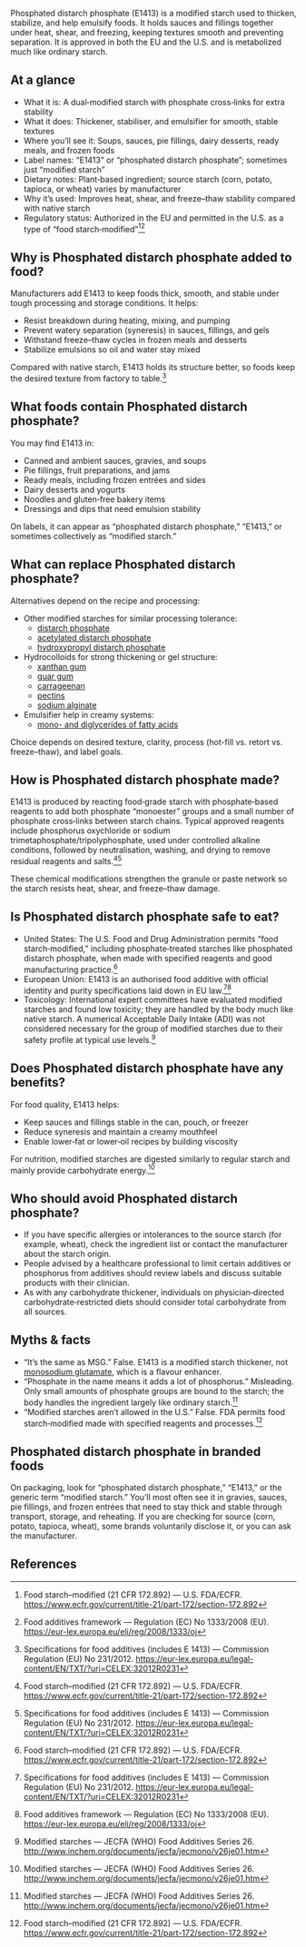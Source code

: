 Phosphated distarch phosphate (E1413) is a modified starch used to thicken, stabilize, and help emulsify foods. It holds sauces and fillings together under heat, shear, and freezing, keeping textures smooth and preventing separation. It is approved in both the EU and the U.S. and is metabolized much like ordinary starch.

<!--more-->

## At a glance
- What it is: A dual‑modified starch with phosphate cross‑links for extra stability
- What it does: Thickener, stabiliser, and emulsifier for smooth, stable textures
- Where you’ll see it: Soups, sauces, pie fillings, dairy desserts, ready meals, and frozen foods
- Label names: “E1413” or “phosphated distarch phosphate”; sometimes just “modified starch”
- Dietary notes: Plant‑based ingredient; source starch (corn, potato, tapioca, or wheat) varies by manufacturer
- Why it’s used: Improves heat, shear, and freeze–thaw stability compared with native starch
- Regulatory status: Authorized in the EU and permitted in the U.S. as a type of “food starch‑modified”[^1][^4]

## Why is Phosphated distarch phosphate added to food?
Manufacturers add E1413 to keep foods thick, smooth, and stable under tough processing and storage conditions. It helps:
- Resist breakdown during heating, mixing, and pumping
- Prevent watery separation (syneresis) in sauces, fillings, and gels
- Withstand freeze–thaw cycles in frozen meals and desserts
- Stabilize emulsions so oil and water stay mixed

Compared with native starch, E1413 holds its structure better, so foods keep the desired texture from factory to table.[^2]

## What foods contain Phosphated distarch phosphate?
You may find E1413 in:
- Canned and ambient sauces, gravies, and soups
- Pie fillings, fruit preparations, and jams
- Ready meals, including frozen entrées and sides
- Dairy desserts and yogurts
- Noodles and gluten‑free bakery items
- Dressings and dips that need emulsion stability

On labels, it can appear as “phosphated distarch phosphate,” “E1413,” or sometimes collectively as “modified starch.”

## What can replace Phosphated distarch phosphate?
Alternatives depend on the recipe and processing:
- Other modified starches for similar processing tolerance:
  - [distarch phosphate](/e1412-distarch-phosphate)
  - [acetylated distarch phosphate](/e1414-distarch-phosphate)
  - [hydroxypropyl distarch phosphate](/e1442-hydroxypropyl-distarch-phosphate)
- Hydrocolloids for strong thickening or gel structure:
  - [xanthan gum](/e415-xanthan-gum)
  - [guar gum](/e412-guar-gum)
  - [carrageenan](/e407-carrageenan)
  - [pectins](/e440-pectins)
  - [sodium alginate](/e401-sodium-alginate)
- Emulsifier help in creamy systems:
  - [mono- and diglycerides of fatty acids](/e471-mono-and-diglycerides-of-fatty-acids)

Choice depends on desired texture, clarity, process (hot-fill vs. retort vs. freeze–thaw), and label goals.

## How is Phosphated distarch phosphate made?
E1413 is produced by reacting food‑grade starch with phosphate‑based reagents to add both phosphate “monoester” groups and a small number of phosphate cross‑links between starch chains. Typical approved reagents include phosphorus oxychloride or sodium trimetaphosphate/tripolyphosphate, used under controlled alkaline conditions, followed by neutralisation, washing, and drying to remove residual reagents and salts.[^1][^2]

These chemical modifications strengthen the granule or paste network so the starch resists heat, shear, and freeze–thaw damage.

## Is Phosphated distarch phosphate safe to eat?
- United States: The U.S. Food and Drug Administration permits “food starch‑modified,” including phosphate‑treated starches like phosphated distarch phosphate, when made with specified reagents and good manufacturing practice.[^1]
- European Union: E1413 is an authorised food additive with official identity and purity specifications laid down in EU law.[^2][^4]
- Toxicology: International expert committees have evaluated modified starches and found low toxicity; they are handled by the body much like native starch. A numerical Acceptable Daily Intake (ADI) was not considered necessary for the group of modified starches due to their safety profile at typical use levels.[^3]

## Does Phosphated distarch phosphate have any benefits?
For food quality, E1413 helps:
- Keep sauces and fillings stable in the can, pouch, or freezer
- Reduce syneresis and maintain a creamy mouthfeel
- Enable lower‑fat or lower‑oil recipes by building viscosity

For nutrition, modified starches are digested similarly to regular starch and mainly provide carbohydrate energy.[^3]

## Who should avoid Phosphated distarch phosphate?
- If you have specific allergies or intolerances to the source starch (for example, wheat), check the ingredient list or contact the manufacturer about the starch origin.
- People advised by a healthcare professional to limit certain additives or phosphorus from additives should review labels and discuss suitable products with their clinician.
- As with any carbohydrate thickener, individuals on physician‑directed carbohydrate‑restricted diets should consider total carbohydrate from all sources.

## Myths & facts
- “It’s the same as MSG.” False. E1413 is a modified starch thickener, not [monosodium glutamate](/e621-monosodium-glutamate), which is a flavour enhancer.
- “Phosphate in the name means it adds a lot of phosphorus.” Misleading. Only small amounts of phosphate groups are bound to the starch; the body handles the ingredient largely like ordinary starch.[^3]
- “Modified starches aren’t allowed in the U.S.” False. FDA permits food starch‑modified made with specified reagents and processes.[^1]

## Phosphated distarch phosphate in branded foods
On packaging, look for “phosphated distarch phosphate,” “E1413,” or the generic term “modified starch.” You’ll most often see it in gravies, sauces, pie fillings, and frozen entrées that need to stay thick and stable through transport, storage, and reheating. If you are checking for source (corn, potato, tapioca, wheat), some brands voluntarily disclose it, or you can ask the manufacturer.

## References
[^1]: Food starch–modified (21 CFR 172.892) — U.S. FDA/ECFR. https://www.ecfr.gov/current/title-21/part-172/section-172.892
[^2]: Specifications for food additives (includes E 1413) — Commission Regulation (EU) No 231/2012. https://eur-lex.europa.eu/legal-content/EN/TXT/?uri=CELEX:32012R0231
[^3]: Modified starches — JECFA (WHO) Food Additives Series 26. http://www.inchem.org/documents/jecfa/jecmono/v26je01.htm
[^4]: Food additives framework — Regulation (EC) No 1333/2008 (EU). https://eur-lex.europa.eu/eli/reg/2008/1333/oj
